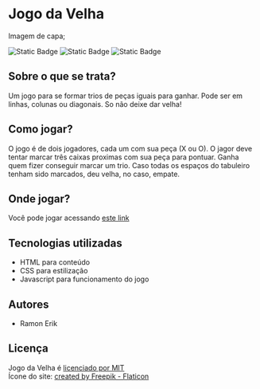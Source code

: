 # Jogo da Velha

Imagem de capa;

![Static Badge](https://img.shields.io/badge/license-MIT-blue)
![Static Badge](https://img.shields.io/badge/game-for_fun-blue)
![Static Badge](https://img.shields.io/badge/made_with-javascript-yellow)

## Sobre o que se trata?

Um jogo para se formar trios de peças iguais para ganhar. Pode ser em linhas, colunas ou diagonais. So não deixe dar velha!

## Como jogar?

O jogo é de dois jogadores, cada um com sua peça (X ou O). O jagor deve tentar marcar três caixas proximas com sua peça para pontuar. Ganha quem fizer conseguir marcar um trio. Caso todas os espaços do tabuleiro tenham sido marcados, deu velha, no caso, empate.

## Onde jogar?

Você pode jogar acessando [este link](https://ramon-erik.github.io/jogo-da-velha)

## Tecnologias utilizadas

- HTML para conteúdo
- CSS para estilização
- Javascript para funcionamento do jogo

## Autores

- Ramon Erik

## Licença

Jogo da Velha é [licenciado por MIT](./LICENSE)  
Ícone do site: [created by Freepik - Flaticon](https://www.flaticon.com/free-icons/tic-tac-toe)
